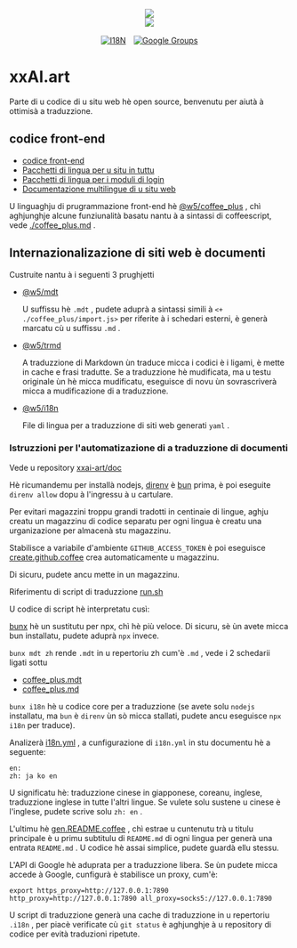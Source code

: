 <p align="center"><a href="https://xxai.art"><img src="https://cdn.jsdelivr.net/gh/xxai-art/doc/logo.svg"/></a><br/><a href="https://xxai.art"><img src="https://cdn.jsdelivr.net/gh/xxai-art/doc/xxai.svg"/></a></p><p align="center"><a href="https://github.com/xxai-art/doc#readme"><img alt="I18N" src="https://cdn.jsdelivr.net/gh/wactax/img/t.svg"/></a>　<a href="https://groups.google.com/u/0/g/xxai-art"><img alt="Google Groups" src="https://cdn.jsdelivr.net/gh/wactax/img/g-groups.svg"/></a></p>

# xxAI.art

Parte di u codice di u situ web hè open source, benvenutu per aiutà à ottimisà a traduzzione.

## codice front-end

* [codice front-end](https://github.com/xxai-art/web)
* [Pacchetti di lingua per u situ in tuttu](https://github.com/xxai-art/web/tree/main/i18n)
* [Pacchetti di lingua per i moduli di login](https://github.com/wacpkg/user/tree/main/ui.i18n)
* [Documentazione multilingue di u situ web](https://github.com/xxai-doc)

U linguaghju di prugrammazione front-end hè [@w5/coffee_plus](http://npmjs.com/@w5/coffee_plus) , chì aghjunghje alcune funziunalità basatu nantu à a sintassi di coffeescript, vede [./coffee_plus.md](./coffee_plus.md) .

## Internazionalizazione di siti web è documenti

Custruite nantu à i seguenti 3 prughjetti

* [@w5/mdt](https://www.npmjs.com/package/@w5/mdt)

  U suffissu hè `.mdt` , pudete aduprà a sintassi simili à `<+ ./coffee_plus/import.js>` per riferite à i schedari esterni, è generà marcatu cù u suffissu `.md` .

* [@w5/trmd](https://www.npmjs.com/package/@w5/trmd)

  A traduzzione di Markdown ùn traduce micca i codici è i ligami, è mette in cache e frasi tradutte. Se a traduzzione hè mudificata, ma u testu originale ùn hè micca mudificatu, eseguisce di novu ùn sovrascriverà micca a mudificazione di a traduzzione.

* [@w5/i18n](https://www.npmjs.com/package/@w5/i18n)

  File di lingua per a traduzzione di siti web generati `yaml` .

### Istruzzioni per l'automatizazione di a traduzzione di documenti

Vede u repository [xxai-art/doc](https://github.com/xxai-art/doc)

Hè ricumandemu per installà nodejs, [direnv](https://direnv.net) è [bun](https://github.com/oven-sh/bun) prima, è poi eseguite `direnv allow` dopu à l'ingressu à u cartulare.

Per evitari magazzini troppu grandi tradotti in centinaie di lingue, aghju creatu un magazzinu di codice separatu per ogni lingua è creatu una urganizazione per almacenà stu magazzinu.

Stabilisce a variabile d'ambiente `GITHUB_ACCESS_TOKEN` è poi eseguisce [create.github.coffee](https://github.com/xxai-art/doc/blob/main/create.github.coffee) crea automaticamente u magazzinu.

Di sicuru, pudete ancu mette in un magazzinu.

Riferimentu di script di traduzzione [run.sh](https://github.com/xxai-art/doc/blob/main/run.sh)

U codice di script hè interpretatu cusì:

[bunx](https://bun.sh/docs/cli/bunx) hè un sustitutu per npx, chì hè più veloce. Di sicuru, sè ùn avete micca bun installatu, pudete aduprà `npx` invece.

`bunx mdt zh` rende `.mdt` in u repertoriu zh cum'è `.md` , vede i 2 schedarii ligati sottu

* [coffee_plus.mdt](https://github.com/xxai-doc/zh/blob/main/coffee_plus.mdt)
* [coffee_plus.md](https://github.com/xxai-doc/zh/blob/main/coffee_plus.md)

`bunx i18n` hè u codice core per a traduzzione (se avete solu `nodejs` installatu, ma `bun` è `direnv` ùn sò micca stallati, pudete ancu eseguisce `npx i18n` per traduce).

Analizerà [i18n.yml](https://github.com/xxai-art/doc/blob/main/i18n.yml) , a cunfigurazione di `i18n.yml` in stu documentu hè a seguente:

```
en:
zh: ja ko en
```

U significatu hè: traduzzione cinese in giapponese, coreanu, inglese, traduzzione inglese in tutte l'altri lingue. Se vulete solu sustene u cinese è l'inglese, pudete scrive solu `zh: en` .

L'ultimu hè [gen.README.coffee](https://github.com/xxai-art/doc/blob/main/gen.README.coffee) , chì estrae u cuntenutu trà u titulu principale è u primu subtitulu di `README.md` di ogni lingua per generà una entrata `README.md` . U codice hè assai simplice, pudete guardà ellu stessu.

L'API di Google hè aduprata per a traduzzione libera. Se ùn pudete micca accede à Google, cunfigurà è stabilisce un proxy, cum'è:

```
export https_proxy=http://127.0.0.1:7890 http_proxy=http://127.0.0.1:7890 all_proxy=socks5://127.0.0.1:7890
```

U script di traduzzione generà una cache di traduzzione in u repertoriu `.i18n` , per piacè verificate cù `git status` è aghjunghje à u repository di codice per evità traduzioni ripetute.
